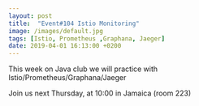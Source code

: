 ```yaml
---
layout: post
title:  "Event#104 Istio Monitoring"
image: /images/default.jpg
tags: [Istio, Prometheus ,Graphana, Jaeger]
date: 2019-04-01 16:13:00 +0200
---
```


This week on Java club we will practice with Istio/Prometheus/Graphana/Jaeger[]()

Join us next Thursday, at 10:00 in Jamaica (room 223)